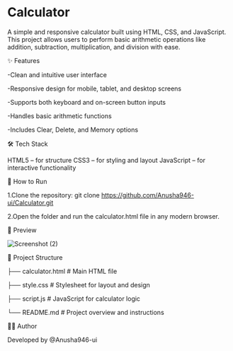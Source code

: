 # Calculator
A simple and responsive calculator built using HTML, CSS, and JavaScript. This project allows users to perform basic arithmetic operations like addition, subtraction, multiplication, and division with ease.


✨ Features

-Clean and intuitive user interface

-Responsive design for mobile, tablet, and desktop screens

-Supports both keyboard and on-screen button inputs

-Handles basic arithmetic functions

-Includes Clear, Delete, and Memory options 


🛠️ Tech Stack

HTML5 – for structure
CSS3 – for styling and layout
JavaScript – for interactive functionality


🚀 How to Run

1.Clone the repository:
git clone https://github.com/Anusha946-ui/Calculator.git

2.Open the folder and run the calculator.html file in any modern browser.


📸 Preview

![Screenshot (2)](https://github.com/user-attachments/assets/90cf7e83-743b-4db4-bb57-0c04bdeb3144)



📁 Project Structure


├── calculator.html   # Main HTML file

├── style.css         # Stylesheet for layout and design

├── script.js         # JavaScript for calculator logic

└── README.md         # Project overview and instructions


🙋‍♀️ Author

Developed by @Anusha946-ui

